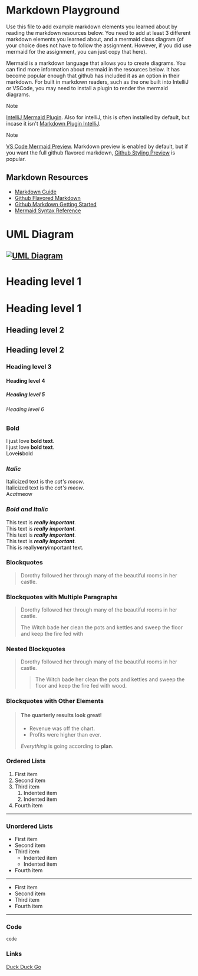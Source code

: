 # Markdown Playground

Use this file to add example markdown elements you learned about by reading the markdown resources below. You need to add at least 3 different markdown elements you learned about, and a mermaid class diagram (of your choice does not have to follow the assignment. However, if you did use mermaid for the assignment, you can just copy that here). 

Mermaid is a markdown language that allows you to create diagrams. You can find more information about mermaid in the resources below. It has become popular enough that github has included it as an option in their markdown.  For built in markdown readers, such as the one built into IntelliJ or VSCode, you may need to install a plugin to render the mermaid diagrams. 

> [!NOTE]
> [IntelliJ Mermaid Plugin](https://plugins.jetbrains.com/plugin/20146-mermaid). Also for intelliJ, this is often installed by default, but incase it isn't [Markdown Plugin IntelliJ](https://plugins.jetbrains.com/plugin/7793-markdown). 

> [!NOTE] 
> [VS Code Mermaid Preview](https://marketplace.visualstudio.com/items?itemName=bierner.markdown-mermaid). Markdown preview is enabled by default, but if you want the full github flavored markdown, [Github Styling Preview](https://marketplace.visualstudio.com/items?itemName=bierner.markdown-preview-github-styles) is popular. 


## Markdown Resources

* [Markdown Guide](https://www.markdownguide.org/basic-syntax/)
* [Github Flavored Markdown](https://guides.github.com/features/mastering-markdown/)
* [Github Markdown Getting Started](https://docs.github.com/en/get-started/writing-on-github/getting-started-with-writing-and-formatting-on-github/basic-writing-and-formatting-syntax)
* [Mermaid Syntax Reference](https://mermaid.js.org/intro/syntax-reference.html) 


<!-- start your playground code under this dashed line -->
# UML Diagram
[![UML Diagram](https://mermaid.ink/img/pako:eNqFVFFvmzAQ_iuWn0ANf4CHqYh2KxKCqslWdaOqHOOCW8fObNMpqtLfviPAYhLKeMJ3n--7-3x375iqkuEQU0GMueKk0mRTSATfwYIioWpyr7Qo0Xtnb78LZCyxnKIN4dJbWs1l9esREV0ZH70pXh6hgRPC8zv7vpAuR6ykUYL94OyPSxIMJM9cEoGWlEjJNFrGUZZd332KS7mxH11KHyjN4yhNVg9P-e0qybOle8uhHRIb1VYxm5EN83zURZuGpIoSwe0OYFzaCQytGX29a2RUtVr5aK2AlMgJ5BZY7DfNmAW2XlVU9WdX1xP9DldAmZF2vWhdEAl1uE7gQaJPfELIkYQDrjV-Knob8Ca6j5JkFhLfJFk0i0hWUfowi7i6_hp9T1dPw9O6QvZKeE7Z_n_8i5EYI_RcA8y_vOMcRT-ZjYvudacJDp6-WRAxlPNcit05NHBz6ZyTAS_zN6Y1LxmqialjGPvzxI8Y9rshwnj5-oVRi9T6ZbJxj3irZqjPp6VtJoC6jXbS2s7iCYIvox0RosYwMwkbRiFEVDNiB5R7ewzrIhUSL_CGaVhnJSzDwyAV2NYMxgaH8FsS_VrgQu4BRxoodicpDq1u2AJr1VQ1Dp9BLzg12xJ4-036z7ol8qdSw3n_Fzihs-4?type=png)](https://mermaid.live/edit#pako:eNqFVFFvmzAQ_iuWn0ANf4CHqYh2KxKCqslWdaOqHOOCW8fObNMpqtLfviPAYhLKeMJ3n--7-3x375iqkuEQU0GMueKk0mRTSATfwYIioWpyr7Qo0Xtnb78LZCyxnKIN4dJbWs1l9esREV0ZH70pXh6hgRPC8zv7vpAuR6ykUYL94OyPSxIMJM9cEoGWlEjJNFrGUZZd332KS7mxH11KHyjN4yhNVg9P-e0qybOle8uhHRIb1VYxm5EN83zURZuGpIoSwe0OYFzaCQytGX29a2RUtVr5aK2AlMgJ5BZY7DfNmAW2XlVU9WdX1xP9DldAmZF2vWhdEAl1uE7gQaJPfELIkYQDrjV-Knob8Ca6j5JkFhLfJFk0i0hWUfowi7i6_hp9T1dPw9O6QvZKeE7Z_n_8i5EYI_RcA8y_vOMcRT-ZjYvudacJDp6-WRAxlPNcit05NHBz6ZyTAS_zN6Y1LxmqialjGPvzxI8Y9rshwnj5-oVRi9T6ZbJxj3irZqjPp6VtJoC6jXbS2s7iCYIvox0RosYwMwkbRiFEVDNiB5R7ewzrIhUSL_CGaVhnJSzDwyAV2NYMxgaH8FsS_VrgQu4BRxoodicpDq1u2AJr1VQ1Dp9BLzg12xJ4-036z7ol8qdSw3n_Fzihs-4)
----
# Heading level 1
Heading level 1
===============
## Heading level 2
Heading level 2
---------------
### Heading level 3
#### Heading level 4
##### Heading level 5
###### Heading level 6
### **Bold**
I just love **bold text**.\
I just love __bold text__.\
Love**is**bold
### *Italic*
Italicized text is the *cat's meow*.\
Italicized text is the _cat's meow_.\
A*cat*meow
### ___Bold and Italic___
This text is ***really important***.\
This text is ___really important___.\
This text is __*really important*__.\
This text is **_really important_**.\
This is really***very***important text.
### Blockquotes
> Dorothy followed her through many of the beautiful rooms in her castle.

### Blockquotes with Multiple Paragraphs
> Dorothy followed her through many of the beautiful rooms in her castle.
>
> The Witch bade her clean the pots and kettles and sweep the floor and keep the fire fed with 

### Nested Blockquotes
> Dorothy followed her through many of the beautiful rooms in her castle.
>
>> The Witch bade her clean the pots and kettles and sweep the floor and keep the fire fed with wood.

### Blockquotes with Other Elements
> #### The quarterly results look great!
>
> - Revenue was off the chart.
> - Profits were higher than ever.
>
>  *Everything* is going according to **plan**.

### Ordered Lists
1. First item
2. Second item
3. Third item
    1. Indented item
    2. Indented item
4. Fourth item
---
### Unordered Lists
- First item
- Second item
- Third item
    - Indented item
    - Indented item
- Fourth item
***
* First item
* Second item
* Third item
* Fourth item
_________________
### Code
`code`

### Links
[Duck Duck Go](https://duckduckgo.com)